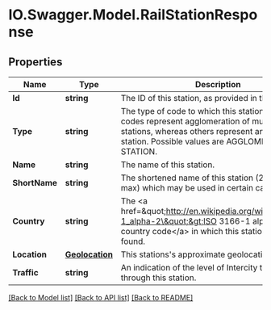 # IO.Swagger.Model.RailStationResponse
## Properties

Name | Type | Description | Notes
------------ | ------------- | ------------- | -------------
**Id** | **string** | The ID of this station, as provided in the request | 
**Type** | **string** | The type of code to which this station refers. Some codes represent agglomeration of multiple stations, whereas others represent an individual station. Possible values are AGGLOMERATION and STATION. | 
**Name** | **string** | The name of this station. | 
**ShortName** | **string** | The shortened name of this station (20 characters max) which may be used in certain cases. | 
**Country** | **string** | The &lt;a href&#x3D;\&quot;http://en.wikipedia.org/wiki/ISO_3166-1_alpha-2\&quot;&gt;ISO 3166-1 alpha-2 country code&lt;/a&gt; in which this station can be found. | 
**Location** | [**Geolocation**](Geolocation.md) | This stations&#39;s approximate geolocation.  | 
**Traffic** | **string** | An indication of the level of Intercity traffic passing through this station. | 

[[Back to Model list]](../README.md#documentation-for-models) [[Back to API list]](../README.md#documentation-for-api-endpoints) [[Back to README]](../README.md)

